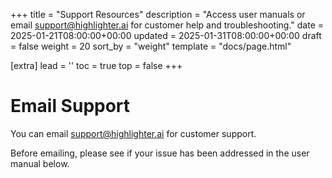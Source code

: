 +++
title = "Support Resources"
description = "Access user manuals or email support@highlighter.ai for customer help and troubleshooting."
date = 2025-01-21T08:00:00+00:00
updated = 2025-01-31T08:00:00+00:00
draft = false
weight = 20
sort_by = "weight"
template = "docs/page.html"

[extra]
lead = ''
toc = true
top = false
+++

# Email Support

You can email [support@highlighter.ai](mailto:support@highlighter.ai) for customer support.

Before emailing, please see if your issue has been addressed in the user manual below.

